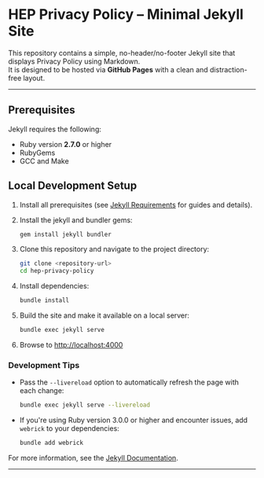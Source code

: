 # HEP Privacy Policy – Minimal Jekyll Site

This repository contains a simple, no-header/no-footer Jekyll site that displays Privacy Policy using Markdown.  
It is designed to be hosted via **GitHub Pages** with a clean and distraction-free layout.

---

## Prerequisites

Jekyll requires the following:

- Ruby version **2.7.0** or higher
- RubyGems
- GCC and Make

## Local Development Setup

1. Install all prerequisites (see [Jekyll Requirements](https://jekyllrb.com/docs/requirements/) for guides and details).

2. Install the jekyll and bundler gems:

   ```bash
   gem install jekyll bundler
   ```

3. Clone this repository and navigate to the project directory:

   ```bash
   git clone <repository-url>
   cd hep-privacy-policy
   ```

4. Install dependencies:

   ```bash
   bundle install
   ```

5. Build the site and make it available on a local server:

   ```bash
   bundle exec jekyll serve
   ```

6. Browse to [http://localhost:4000](http://localhost:4000)

### Development Tips

- Pass the `--livereload` option to automatically refresh the page with each change:

  ```bash
  bundle exec jekyll serve --livereload
  ```

- If you're using Ruby version 3.0.0 or higher and encounter issues, add `webrick` to your dependencies:
  ```bash
  bundle add webrick
  ```

For more information, see the [Jekyll Documentation](https://jekyllrb.com/docs/).

---
